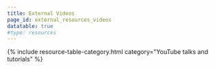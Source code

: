 ```yaml
---
title: External Videos
page_id: external_resources_videos
datatable: true
#type: resources
---
```


{% include resource-table-category.html category="YouTube talks and tutorials" %}
